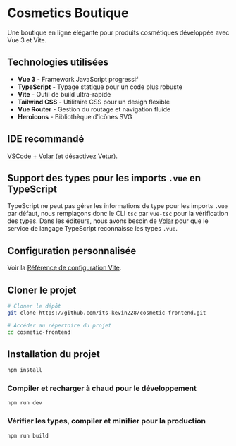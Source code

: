 # Cosmetics Boutique

Une boutique en ligne élégante pour produits cosmétiques développée avec Vue 3 et Vite.

## Technologies utilisées

- **Vue 3** - Framework JavaScript progressif
- **TypeScript** - Typage statique pour un code plus robuste
- **Vite** - Outil de build ultra-rapide
- **Tailwind CSS** - Utilitaire CSS pour un design flexible
- **Vue Router** - Gestion du routage et navigation fluide
- **Heroicons** - Bibliothèque d'icônes SVG

## IDE recommandé

[VSCode](https://code.visualstudio.com/) + [Volar](https://marketplace.visualstudio.com/items?itemName=Vue.volar) (et désactivez Vetur).

## Support des types pour les imports `.vue` en TypeScript

TypeScript ne peut pas gérer les informations de type pour les imports `.vue` par défaut, nous remplaçons donc le CLI `tsc` par `vue-tsc` pour la vérification des types. Dans les éditeurs, nous avons besoin de [Volar](https://marketplace.visualstudio.com/items?itemName=Vue.volar) pour que le service de langage TypeScript reconnaisse les types `.vue`.

## Configuration personnalisée

Voir la [Référence de configuration Vite](https://vite.dev/config/).

## Cloner le projet

```sh
# Cloner le dépôt
git clone https://github.com/its-kevin228/cosmetic-frontend.git

# Accéder au répertoire du projet
cd cosmetic-frontend
```

## Installation du projet

```sh
npm install
```

### Compiler et recharger à chaud pour le développement

```sh
npm run dev
```

### Vérifier les types, compiler et minifier pour la production

```sh
npm run build
```